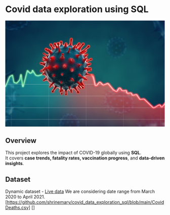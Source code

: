 # Covid data exploration using SQL
![Project logo](https://github.com/shrinemary/covid_data_exploration_sql/blob/main/covid_logo.jpg)

## Overview
This project explores the impact of COVID-19 globally using **SQL**.  
It covers **case trends, fatality rates, vaccination progress**, and **data-driven insights**.

## Dataset
Dynamic dataset - [Live data](https://ourworldindata.org/covid-deaths)
We are considering date range from March 2020 to April 2021. 
[https://github.com/shrinemary/covid_data_exploration_sql/blob/main/CovidDeaths.csv]
[]
